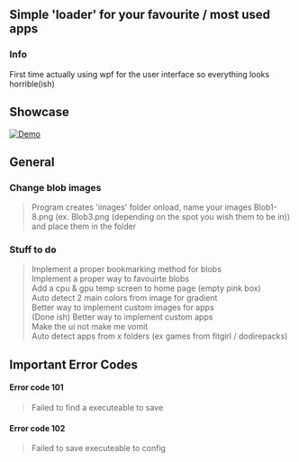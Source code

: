 ## Simple 'loader' for your favourite / most used apps

### Info
First time actually using wpf for the user interface so everything looks horrible(ish) 

## Showcase

[![Demo](https://cdn.discordapp.com/attachments/1115532270892240939/1123485460535193710/newdemo.gif)](https://cdn.discordapp.com/attachments/1115532270892240939/1123494179239120896/2023-06-28_09-04-05.mp4)


## General

### Change blob images
> Program creates 'images' folder onload, name your images Blob1-8.png (ex. Blob3.png (depending on the spot you wish them to be in)) and place them in the folder

### Stuff to do

> Implement a proper bookmarking method for blobs <br>
> Implement a proper way to favouirte blobs <br>
> Add a cpu & gpu temp screen to home page (empty pink box) <br>
> Auto detect 2 main colors from image for gradient <br>
> Better way to implement custom images for apps <br>
>(Done ish) Better way to implement custom apps <br>
> Make the ui not make me vomit <br>
> Auto detect apps from x folders (ex games from fitgirl / dodirepacks) <br>

## Important Error Codes

#### Error code 101
> Failed to find a executeable to save

#### Error code 102
> Failed to save executeable to config
